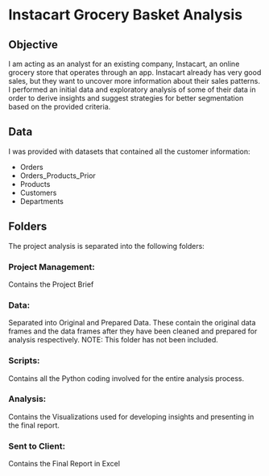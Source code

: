# Instacart Grocery Basket Analysis

## Objective

I am acting as an analyst for an existing company, Instacart, an online grocery store that operates through an app. 
Instacart already has very good sales, but they want to uncover more information about their sales patterns. 
I performed an initial data and exploratory analysis of some of their data in order to derive insights and suggest strategies 
for better segmentation based on the provided criteria. 

## Data

I was provided with datasets that contained all the customer information:

- Orders
- Orders_Products_Prior
- Products
- Customers
- Departments

## Folders
The project analysis is separated into the following folders:

### Project Management: 

Contains the Project Brief

### Data:

Separated into Original and Prepared Data. These contain the original data frames and the data frames after they have been cleaned and prepared for analysis respectively. NOTE: This folder has not been included.

### Scripts: 

Contains all the Python coding involved for the entire analysis process.

### Analysis: 

Contains the Visualizations used for developing insights and presenting in the final report.

### Sent to Client: 

Contains the Final Report in Excel



